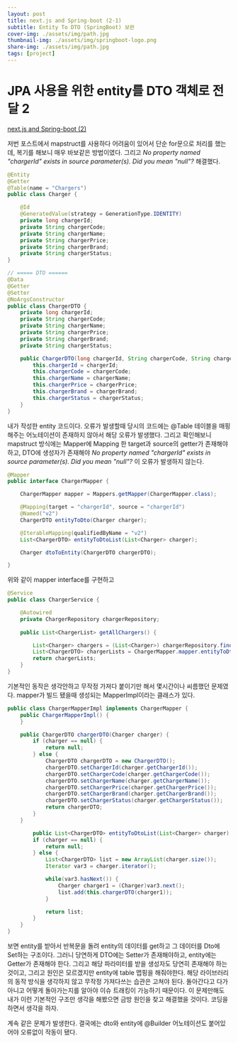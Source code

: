 ```yaml
---
layout: post
title: next.js and Spring-boot (2-1)
subtitle: Entity To DTO (SpringBoot) 보완
cover-img: ./assets/img/path.jpg
thumbnail-img: ./assets/img/springboot-logo.png
share-img: ./assets/img/path.jpg
tags: [project]
---
```


# JPA 사용을 위한 entity를 DTO 객체로 전달 2

[next.js and Spring-boot (2)](https://sytp93.github.io/2023-09-17-third/)

저번 포스트에서 mapstruct를 사용하다 어려움이 있어서 단순 for문으로 처리를 했는데, 복기를 해보니 매우 바보같은 방법이였다.
그리고 _No property named "chargerId" exists in source parameter(s). Did you mean "null"?_ 해결했다.
```java
@Entity
@Getter
@Table(name = "Chargers")
public class Charger {

    @Id
    @GeneratedValue(strategy = GenerationType.IDENTITY)
    private long chargerId;
    private String chargerCode;
    private String chargerName;
    private String chargerPrice;
    private String chargerBrand;
    private String chargerStatus;
}

// ===== DTO ======
@Data
@Getter
@Setter
@NoArgsConstructor
public class ChargerDTO {
    private long chargerId;
    private String chargerCode;
    private String chargerName;
    private String chargerPrice;
    private String chargerBrand;
    private String chargerStatus;

    public ChargerDTO(long chargerId, String chargerCode, String chargerName, String chargerPrice, String chargerBrand, String chargerStatus) {
        this.chargerId = chargerId;
        this.chargerCode = chargerCode;
        this.chargerName = chargerName;
        this.chargerPrice = chargerPrice;
        this.chargerBrand = chargerBrand;
        this.chargerStatus = chargerStatus;
    }
}

```
내가 작성한 entity 코드이다. 오류가 발생할때 당시의 코드에는 @Table 테이블을 매핑해주는 어노테이션이 존재하지 않아서 해당 오류가 발생했다.
그리고 확인해보니 mapstruct 방식에는 Mapper에 Mapping 한 target과 source의 getter가 존재해야 하고, DTO에 생성자가 존재해야 
_No property named "chargerId" exists in source parameter(s). Did you mean "null"?_ 
이 오류가 발생하지 않는다. 

```java
@Mapper
public interface ChargerMapper {

    ChargerMapper mapper = Mappers.getMapper(ChargerMapper.class);

    @Mapping(target = "chargerId", source = "chargerId")
    @Named("v2")
    ChargerDTO entityToDto(Charger charger);

    @IterableMapping(qualifiedByName = "v2")
    List<ChargerDTO> entityToDtoList(List<Charger> charger);

    Charger dtoToEntity(ChargerDTO chargerDTO);

}
```

위와 같이 mapper interface를 구현하고

```java
@Service
public class ChargerService {

    @Autowired
    private ChargerRepository chargerRepository;
    
    public List<ChargerList> getAllChargers() {

        List<Charger> chargers = (List<Charger>) chargerRepository.findAll();
        List<ChargerDTO> chargerLists = ChargerMapper.mapper.entityToDtoList(chargers);
        return chargerLists;
    }
}
```
기본적인 동작은 생각안하고 무작정 가져다 붙이기만 해서 몇시간이나 씨름했던 문제였다. mapper가 빌드 됐을때 생성되는 MapperImpl이라는 클래스가 있다.
```java
public class ChargerMapperImpl implements ChargerMapper {
    public ChargerMapperImpl() {
    }

    public ChargerDTO chargerDTO(Charger charger) {
        if (charger == null) {
            return null;
        } else {
            ChargerDTO chargerDTO = new ChargerDTO();
            chargerDTO.setChargerId(charger.getChargerId());
            chargerDTO.setChargerCode(charger.getChargerCode());
            chargerDTO.setChargerName(charger.getChargerName());
            chargerDTO.setChargerPrice(charger.getChargerPrice());
            chargerDTO.setChargerBrand(charger.getChargerBrand());
            chargerDTO.setChargerStatus(charger.getChargerStatus());
            return chargerDTO;
        }
    }

        public List<ChargerDTO> entityToDtoList(List<Charger> charger) {
        if (charger == null) {
            return null;
        } else {
            List<ChargerDTO> list = new ArrayList(charger.size());
            Iterator var3 = charger.iterator();

            while(var3.hasNext()) {
                Charger charger1 = (Charger)var3.next();
                list.add(this.chargerDTO(charger1));
            }

            return list;
        }
    }
}
```
보면 entity를 받아서 반복문을 돌려 entity의 데이터를 get하고 그 데이터를 Dto에 Set하는 구조이다. 그러니 당연하게 DTO에는 Setter가 존재해야하고, entity에는 Getter가 존재해야 한다. 그리고 해당 파라미터를 받을 생성자도 당연히 존재해야 하는 것이고, 그리고 원인은 모르겠지만 entity에 table 맵핑을 해줘야한다.
해당 라이브러리의 동작 방식을 생각하지 않고 무작정 가져다쓰는 습관은 고쳐야 된다. 돌아간다고 다가 아니고 어떻게 돌아가는지를 알아야 이슈 트래킹이 가능하기 때문이다.
이 문제만해도 내가 이런 기본적인 구조만 생각을 해봤으면 금방 원인을 찾고 해결했을 것이다. 코딩을 하면서 생각을 하자.

계속 같은 문제가 발생한다. 결국에는 dto와 entity에 @Builder 어노테이션도 붙어있어야 오류없이 작동이 됐다.
